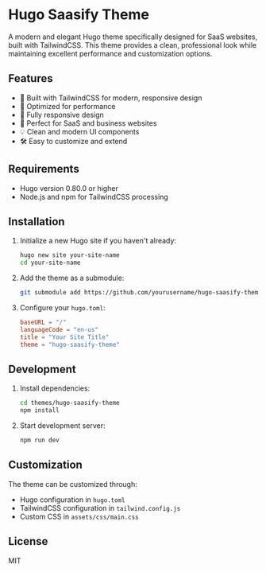 # Hugo Saasify Theme

A modern and elegant Hugo theme specifically designed for SaaS websites, built with TailwindCSS. This theme provides a clean, professional look while maintaining excellent performance and customization options.

## Features

- 🎨 Built with TailwindCSS for modern, responsive design
- 🚀 Optimized for performance
- 📱 Fully responsive design
- 🎯 Perfect for SaaS and business websites
- 💡 Clean and modern UI components
- 🛠 Easy to customize and extend

## Requirements

- Hugo version 0.80.0 or higher
- Node.js and npm for TailwindCSS processing

## Installation

1. Initialize a new Hugo site if you haven't already:
   ```bash
   hugo new site your-site-name
   cd your-site-name
   ```

2. Add the theme as a submodule:
   ```bash
   git submodule add https://github.com/yourusername/hugo-saasify-theme themes/hugo-saasify-theme
   ```

3. Configure your `hugo.toml`:
   ```toml
   baseURL = "/"
   languageCode = "en-us"
   title = "Your Site Title"
   theme = "hugo-saasify-theme"
   ```

## Development

1. Install dependencies:
   ```bash
   cd themes/hugo-saasify-theme
   npm install
   ```

2. Start development server:
   ```bash
   npm run dev
   ```

## Customization

The theme can be customized through:
- Hugo configuration in `hugo.toml`
- TailwindCSS configuration in `tailwind.config.js`
- Custom CSS in `assets/css/main.css`

## License

MIT
